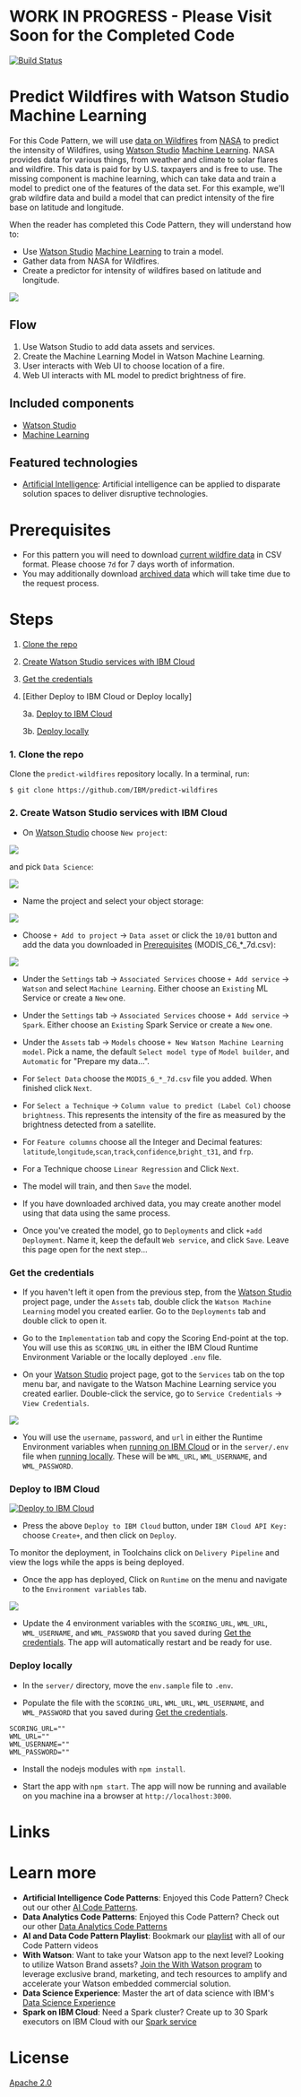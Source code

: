 # WORK IN PROGRESS - Please Visit Soon for the Completed Code

[![Build Status](https://travis-ci.org/IBM/predict-wildfires.svg?branch=master)](https://travis-ci.org/IBM/predict-wildfires)
# Predict Wildfires with Watson Studio Machine Learning

For this Code Pattern, we will use [data on Wildfires](https://firms.modaps.eosdis.nasa.gov/active_fire/#firms-txt) from [NASA](https://earthdata.nasa.gov/) to predict the intensity of Wildfires, using [Watson Studio](https://console.bluemix.net/catalog/services/watson-studio) [Machine Learning](https://console.bluemix.net/catalog/services/machine-learning).
NASA provides data for various things, from weather and climate to solar flares and wildfire. This data is paid for by U.S. taxpayers and is free to use. The missing component is machine learning, which can take data and train a model to predict one of the features of the data set. For this example, we'll grab wildfire data and build a model that can predict intensity of the fire base on latitude and longitude.

When the reader has completed this Code Pattern, they will understand how to:

* Use [Watson Studio](https://console.bluemix.net/catalog/services/watson-studio) [Machine Learning](https://console.bluemix.net/catalog/services/machine-learning) to train a model.
* Gather data from NASA for Wildfires.
* Create a predictor for intensity of wildfires based on latitude and longitude.

![](doc/source/images/architecture.png)

## Flow

1. Use Watson Studio to add data assets and services.
2. Create the Machine Learning Model in Watson Machine Learning.
3. User interacts with Web UI to choose location of a fire.
4. Web UI interacts with ML model to predict brightness of fire.

## Included components

* [Watson Studio](https://console.bluemix.net/catalog/services/watson-studio)
* [Machine Learning](https://console.bluemix.net/catalog/services/machine-learning)

## Featured technologies

* [Artificial Intelligence](https://medium.com/ibm-data-science-experience): Artificial intelligence can be applied to disparate solution spaces to deliver disruptive technologies.

<!--
# Watch the Video
-->

# Prerequisites

* For this pattern you will need to download [current wildfire data](https://firms.modaps.eosdis.nasa.gov/active_fire/#firms-txt) in CSV format. Please choose `7d` for 7 days worth of information.
* You may additionally download [archived data](https://firms.modaps.eosdis.nasa.gov/download/) which will take time due to the request process.


# Steps

1. [Clone the repo](#1-clone-the-repo)
1. [Create Watson Studio services with IBM Cloud](#2-create-watson-studio-services-with-ibm-cloud)
1. [Get the credentials](#3-get-the-credentials)
1. [Either Deploy to IBM Cloud or Deploy locally]

    3a. [Deploy to IBM Cloud](deploy-to-ibm-cloud)

    3b. [Deploy locally](deploy-locally)

### 1. Clone the repo

Clone the `predict-wildfires` repository locally. In a terminal, run:

```
$ git clone https://github.com/IBM/predict-wildfires
```

### 2. Create Watson Studio services with IBM Cloud

* On [Watson Studio](https://dataplatform.cloud.ibm.com/) choose `New project`:

![](https://github.com/IBM/pattern-images/blob/master/watson-studio/studio_choices.png)

and pick `Data Science`:

![](https://github.com/IBM/pattern-images/blob/master/watson-studio/project_choices.png)

* Name the project and select your object storage:

![](https://github.com/IBM/pattern-images/blob/master/watson-studio/new_project.png)

* Choose `+ Add to project` -> `Data asset` or click the `10/01` button and add the data you downloaded in [Prerequisites](#prerequisites) (MODIS_C6_*_7d.csv):

![](https://github.com/IBM/pattern-images/blob/master/watson-studio/watson-studio-add-data.png)

* Under the `Settings` tab -> `Associated Services` choose `+ Add service` -> `Watson` and select `Machine Learning`. Either choose an `Existing` ML Service or create a `New` one.

* Under the `Settings` tab -> `Associated Services` choose `+ Add service` -> `Spark`. Either choose an `Existing` Spark Service or create a `New` one.

* Under the `Assets` tab -> `Models` choose `+ New Watson Machine Learning model`. Pick a name, the default `Select model type` of `Model builder`, and `Automatic` for "Prepare my data...".

* For `Select Data` choose the `MODIS_6_*_7d.csv` file you added. When finished click `Next`.

* For `Select a Technique` -> `Column value to predict (Label Col)` choose `brightness`. This represents the intensity of the fire as measured by the brightness detected from a satellite.

* For `Feature columns` choose all the Integer and Decimal features: `latitude`,`longitude`,`scan`,`track`,`confidence`,`bright_t31`, and `frp`.

* For a Technique choose `Linear Regression` and Click `Next`.

* The model will train, and then `Save` the model.

* If you have downloaded archived data, you may create another model using that data using the same process.

* Once you've created the model, go to `Deployments` and click `+add Deployment`. Name it, keep the default `Web service`, and click `Save`. Leave this page open for the next step...



### Get the credentials

* If you haven't left it open from the previous step, from the [Watson Studio](https://dataplatform.cloud.ibm.com/home?context=analytics) project page, under the `Assets` tab, double click the `Watson Machine Learning` model you created earlier. Go to the `Deployments` tab and double click to open it.

* Go to the `Implementation` tab and copy the Scoring End-point at the top. You will use this as `SCORING_URL` in either the IBM Cloud Runtime Environment Variable or the locally deployed `.env` file.

* On your [Watson Studio](https://dataplatform.cloud.ibm.com/home?context=analytics) project page, got to the `Services` tab on the top menu bar, and navigate to the Watson Machine Learning service you created earlier. Double-click the service, go to `Service Credentials` -> `View Credentials`.

![](https://github.com/IBM/pattern-images/blob/master/machine-learning/ML-service-credentials.png)

* You will use the `username`, `password`, and `url` in either the Runtime Environment variables when [running on IBM Cloud](#deploy-to-ibm-cloud) or in the `server/.env` file when [running locally](#run-locally). These will be `WML_URL`, `WML_USERNAME`, and `WML_PASSWORD`.

### Deploy to IBM Cloud

[![Deploy to IBM Cloud](https://bluemix.net/deploy/button.png)](https://bluemix.net/deploy?repository=https://github.com/IBM/predict-wildfires)

* Press the above ``Deploy to IBM Cloud`` button, under `IBM Cloud API Key:` choose `Create+`, and then click on ``Deploy``.

To monitor the deployment, in Toolchains click on `Delivery Pipeline`  and view the logs while the apps is being deployed.

* Once the app has deployed, Click on `Runtime` on the menu and navigate to the `Environment variables` tab.

![](doc/source/images/UpdateCloudEnvVariables.png)

* Update the 4 environment variables with the `SCORING_URL`, `WML_URL`, `WML_USERNAME`, and `WML_PASSWORD` that you saved during [Get the credentials](#get-the-credentials).
The app will automatically restart and be ready for use.

### Deploy locally

* In the `server/` directory, move the `env.sample` file to `.env`.

* Populate the file with the `SCORING_URL`, `WML_URL`, `WML_USERNAME`, and `WML_PASSWORD` that you saved during [Get the credentials](#get-the-credentials).

```
SCORING_URL=""
WML_URL=""
WML_USERNAME=""
WML_PASSWORD=""
```

* Install the nodejs modules with `npm install`.

* Start the app with `npm start`. The app will now be running and available on you machine ina a browser at `http://localhost:3000`.

# Links

# Learn more

* **Artificial Intelligence Code Patterns**: Enjoyed this Code Pattern? Check out our other [AI Code Patterns](https://developer.ibm.com/code/technologies/artificial-intelligence/).
* **Data Analytics Code Patterns**: Enjoyed this Code Pattern? Check out our other [Data Analytics Code Patterns](https://developer.ibm.com/code/technologies/data-science/)
* **AI and Data Code Pattern Playlist**: Bookmark our [playlist](https://www.youtube.com/playlist?list=PLzUbsvIyrNfknNewObx5N7uGZ5FKH0Fde) with all of our Code Pattern videos
* **With Watson**: Want to take your Watson app to the next level? Looking to utilize Watson Brand assets? [Join the With Watson program](https://www.ibm.com/watson/with-watson/) to leverage exclusive brand, marketing, and tech resources to amplify and accelerate your Watson embedded commercial solution.
* **Data Science Experience**: Master the art of data science with IBM's [Data Science Experience](https://datascience.ibm.com/)
* **Spark on IBM Cloud**: Need a Spark cluster? Create up to 30 Spark executors on IBM Cloud with our [Spark service](https://console.bluemix.net/catalog/services/apache-spark)

# License
[Apache 2.0](LICENSE)
